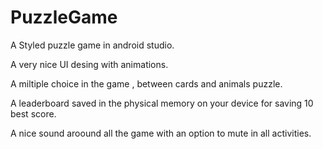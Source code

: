 # PuzzleGame
A Styled puzzle game in android studio.

A very nice UI desing with animations.

A miltiple choice in the game , between cards and animals puzzle.

A leaderboard saved in the physical memory on your device for saving 10 best score.

A nice sound aroound all the game with an option to mute in all activities.
